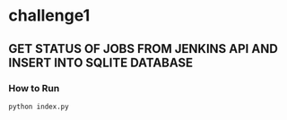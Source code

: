 # challenge1

## GET STATUS OF JOBS FROM JENKINS API AND INSERT INTO SQLITE DATABASE


### How to Run

`python index.py`